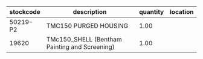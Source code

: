 |stockcode|description|quantity|location|
|---------|-----------|--------|--------|
|50219-P2|TMC150 PURGED HOUSING|1.00||
|19620|TMc150_SHELL (Bentham Painting and Screening)|1.00||
